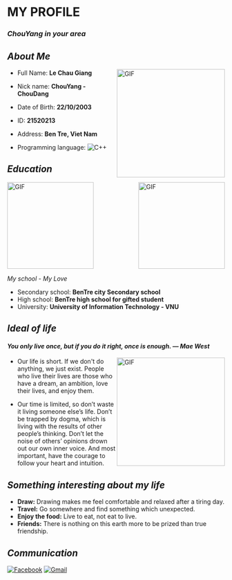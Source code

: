 
# **MY PROFILE**
### *ChouYang in your area*

## *About Me*
<img align="right" alt="GIF" height="250px" src="https://scontent.fsgn3-1.fna.fbcdn.net/v/t39.30808-6/269992654_1344341689321608_2087261231302269431_n.jpg?_nc_cat=107&ccb=1-5&_nc_sid=730e14&_nc_ohc=0Qi1cmILe6sAX-g4CgM&_nc_ht=scontent.fsgn3-1.fna&oh=00_AT9MRg0Fopg5-RmRDYK8d22UsJdFtD5zvPj93YzlFS9XaQ&oe=61D02200" />

- Full Name: **Le Chau Giang**

- Nick name: **ChouYang - ChouDang**

- Date of Birth: **22/10/2003**

- ID: **21520213**

- Address: **Ben Tre, Viet Nam**

- Programming language: ![C++](https://img.shields.io/badge/c++-%2300599C.svg?style=for-the-badge&logo=c%2B%2B&logoColor=white)

## *Education*
<img align="center" alt="GIF" height="200px" src="https://scontent.fsgn13-2.fna.fbcdn.net/v/t1.6435-9/145349790_1123071818115264_3647169281366938897_n.jpg?_nc_cat=109&ccb=1-5&_nc_sid=19026a&_nc_ohc=DwHGL8x0IoUAX8b-zqo&_nc_ht=scontent.fsgn13-2.fna&oh=00_AT8YQfqUEDD6i65QR6_QJ-PVbVxIKwjMW1dJoNJvM7w_nQ&oe=61F2930C" /> <img align="right" alt="GIF" height="200px" src="https://lh3.googleusercontent.com/GQVYSwIzi13udUUdnbybQ_8nsrVX1bYZpow6gDX69mFplH7v7bjcQaFbl4ejarG_wsnbBvliIhSjbl6jDJ3jw885mPeRhPSyPSBfez-NWN1fBgwRkOUgec4MfxT6ggelhogycJdI8NRBK4cwlNFo20d5EsACm3YKmqvz2xI3QTUGlTmvyse9Sjc_qSEtVF8vPrZ8O4OhrHw5L4uLBQ6wjNP86AfP_6WF3_MlzZPkJWE8SLuJBkOjBWZOMJsCBmCT3nAJCLKYcealtLqOH6tlsdlxE-BHrm7ny_-Ig7t8VEDRcjLI_vqRWBYu30wPAdjNslf5IRhh_4PUPv9koFym5c7hMeHFvcn8oodjHcsNZi8KQj4XZwMdH2xz5-MpbRt0R_JXrmyHyxwMzk7N2SlNP94_O48mbS8lK9legqyMGlSBv21ebKekmZuqkycJe5irkorgEB1UR3_fO5xD5EWtns7zN7eullCgyqwPZz9TrR7dXutssJ2DATPaVTwkH6K2TSL5XZVvmlKMbqJLUpB_-HhnUyhV5KYnaIGJaRBgrorFJmGg7CRgLNkbxyK2Oi-Lnr1jrjmIb9eYP17AIkl3FOxIMJZaMGS-QRYmsjGjbdJW0d4fJLH2tBdr1_KfEKRgFDUYW3Sq-YFprIGrbajfan8jrpsyBB9alh4REtJeYuiGCAm1iXhm7KFR3pYGi9M2xmchpbxJuWDveyWGl_RFoe0p=w1752-h1314-no?authuser=1" />

*My school - My Love*
- Secondary school:    **BenTre city Secondary school**
- High school:    **BenTre high school for gifted student**
- University: **University of Information Technology - VNU**

## *Ideal of life*
#### *You only live once, but if you do it right, once is enough. ― Mae West*
<img align="right" alt="GIF" height="250px" src="https://scontent.fsgn3-1.fna.fbcdn.net/v/t1.6435-9/129722206_1079772049111908_6505283186023192443_n.jpg?_nc_cat=111&ccb=1-5&_nc_sid=8bfeb9&_nc_ohc=xsSD5UakR5EAX9DxgzI&_nc_ht=scontent.fsgn3-1.fna&oh=00_AT8vv871XF3Lmf9Fiekq8B2vvP9PJLTIiIAEYsK-2DglnQ&oe=61F32CA9" />

- Our life is short. If we don't do anything, we just exist. People who live their lives are those who have a dream, an ambition, love their lives, and enjoy them.

- Our time is limited, so don’t waste it living someone else’s life. Don’t be trapped by dogma, which is living with the results of other people’s thinking. Don’t let the noise of others’ opinions drown out our own inner voice. And most important, have the courage to follow your heart and intuition.

## *Something interesting about my life*
- **Draw:** Drawing makes me feel comfortable and relaxed after a tiring day.
- **Travel:** Go somewhere and find something which unexpected.
- **Enjoy the food:** Live to eat, not eat to live.
- **Friends:** There is nothing on this earth more to be prized than true friendship.

## *Communication*
[![Facebook](https://img.shields.io/badge/Facebook-%231877F2.svg?style=for-the-badge&logo=Facebook&logoColor=white)](https://www.facebook.com/profile.php?id=100012373687202)
[![Gmail](https://img.shields.io/badge/Gmail-D14836?style=for-the-badge&logo=gmail&logoColor=white)](mailto:21520213@gm.uit.edu.vn)
